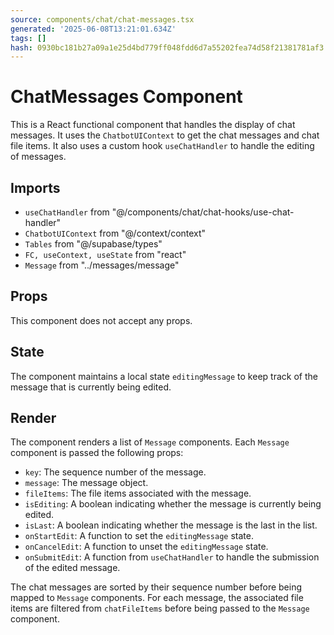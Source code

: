 ```yaml
---
source: components/chat/chat-messages.tsx
generated: '2025-06-08T13:21:01.634Z'
tags: []
hash: 0930bc181b27a09a1e25d4bd779ff048fdd6d7a55202fea74d58f21381781af3
---
```

# ChatMessages Component

This is a React functional component that handles the display of chat messages. It uses the `ChatbotUIContext` to get the chat messages and chat file items. It also uses a custom hook `useChatHandler` to handle the editing of messages.

## Imports

- `useChatHandler` from "@/components/chat/chat-hooks/use-chat-handler"
- `ChatbotUIContext` from "@/context/context"
- `Tables` from "@/supabase/types"
- `FC, useContext, useState` from "react"
- `Message` from "../messages/message"

## Props

This component does not accept any props.

## State

The component maintains a local state `editingMessage` to keep track of the message that is currently being edited.

## Render

The component renders a list of `Message` components. Each `Message` component is passed the following props:

- `key`: The sequence number of the message.
- `message`: The message object.
- `fileItems`: The file items associated with the message.
- `isEditing`: A boolean indicating whether the message is currently being edited.
- `isLast`: A boolean indicating whether the message is the last in the list.
- `onStartEdit`: A function to set the `editingMessage` state.
- `onCancelEdit`: A function to unset the `editingMessage` state.
- `onSubmitEdit`: A function from `useChatHandler` to handle the submission of the edited message.

The chat messages are sorted by their sequence number before being mapped to `Message` components. For each message, the associated file items are filtered from `chatFileItems` before being passed to the `Message` component.
